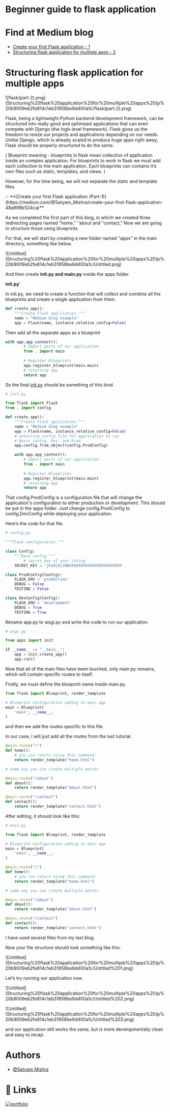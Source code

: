 
# Beginner guide to flask application
# Find at Medium blog
 - [Create your first Flask application - 1](https://medium.com/@Satyam_Mishra/create-your-first-flask-application-48a698b524ca)
 - [Structuring flask application for multiple apps - 2](https://medium.com/@Satyam_Mishra/structuring-flask-application-for-multiple-apps-part-2-79eefca094de)


# Structuring flask application for multiple apps

![flask(part-2).png](Structuring%20flask%20application%20for%20multiple%20apps%20(p%20b9009eb2fe814c1eb31956be9d400a1c/flask(part-2).png)

Flask, being a lightweight Python backend development framework, can be structured into really good and optimized applications that can even compete with Django (the high-level framework). Flask gives us the freedom to resize our projects and applications depending on our needs. Unlike Django, which is already scaled to produce huge apps right away, Flask should be properly structured to do the same.

( Blueprint meaning - blueprints in flask mean collection of application inside an complex application. For blueprints to work in flask we must add each collection to the main application. Each blueprints can contains it’s own files such as static, templates, and views. )

However, for the time being, we will not separate the static and template files.

<aside>
💡 **[Create your first Flask application (Part-1)](https://medium.com/@Satyam_Mishra/create-your-first-flask-application-48a698b524ca)**

</aside>

As we completed the first part of this blog, in which we created three redirecting pages named "home," "about and "contact," Now we are going to structure those using blueprints.

For that, we will start by creating a new folder named "apps" in the main directory, something like below.

![Untitled](Structuring%20flask%20application%20for%20multiple%20apps%20(p%20b9009eb2fe814c1eb31956be9d400a1c/Untitled.png)

And then create **init.py and** **main.py** inside the apps folder.

**init.py`**

  

In init.py, we need to create a function that will collect and combine all the blueprints and create a single application from them.

```python
def create_app():
    """Create Flask application."""
    name = "Medium blog example"
    app = Flask(name, instance_relative_config=False)
```

Then add all the separate apps as a blueprint

```python
with app.app_context():
        # Import parts of our application
        from . import main
        
        # Register Blueprints
        app.register_blueprint(main.main)
        # returning app
        return app
```

So the final [init.py](http://init.py) should be something of this kind.

```python
# init.py

from flask import Flask
from . import config

def create_app():
    """Create Flask application."""
    name = "Medium blog example"
    app = Flask(name, instance_relative_config=False)
    # selecting config file for application to run
    # Basic config, Dev, and Prod
    app.config.from_object(config.ProdConfig)

    with app.app_context():
        # Import parts of our application
        from . import main
        
        # Register Blueprints
        app.register_blueprint(main.main)
        # returning app
        return app
```

That config.ProdConfig is a configuration file that will change the application's configuration to either production or development. This should be put in the apps folder. Just change config.ProdConfig to config.DevConfig while deploying your application.

Here’s the code for that file.

```python
# config.py

"""Flask configuration."""

class Config:
    """Base config."""
		# secret_key of your liking
    SECRET_KEY = 'jhsd]e[398XXXXXXXXXXXXXXXXXXXXXXX'

class ProdConfig(Config):
    FLASK_ENV = 'production'
    DEBUG = False
    TESTING = False

class DevConfig(Config):
    FLASK_ENV = 'development'
    DEBUG = True
    TESTING = True
```

Rename app.py to wsgi.py and write the code to run our application.

```python
# wsgi.py

from apps import init

if __name__ == "__main__":
    app = init.create_app()
    app.run()
```

Now that all of the main files have been touched, only main.py remains, which will contain specific routes to itself.

Firstly, we must define the blueprint name inside main.py.

```python
from flask import Blueprint, render_template

# Blueprint Configuration adding to main app
main = Blueprint(
    'main', __name__,
)
```

and then we add the routes specific to this file.

In our case, I will just add all the routes from the last tutorial.

```python
@main.route("/")
def home():
    # you can return using this command:
    return render_template("home.html")

# same way you can create multiple points

@main.route("/about")
def about():
    return render_template("about.html")

@main.route("/contact")
def contact():
    return render_template("contact.html")
```

After editing, it should look like this:

```python
# main.py

from flask import Blueprint, render_template

# Blueprint Configuration adding to main app
main = Blueprint(
    'main', __name__,
)

@main.route("/")
def home():
    # you can return using this command:
    return render_template("home.html")

# same way you can create multiple points

@main.route("/about")
def about():
    return render_template("about.html")

@main.route("/contact")
def contact():
    return render_template("contact.html")
```

I have used several files from my last blog.

Now your file structure should look something like this:

![Untitled](Structuring%20flask%20application%20for%20multiple%20apps%20(p%20b9009eb2fe814c1eb31956be9d400a1c/Untitled%201.png)

Let’s try running our application now.

![Untitled](Structuring%20flask%20application%20for%20multiple%20apps%20(p%20b9009eb2fe814c1eb31956be9d400a1c/Untitled%202.png)

![Untitled](Structuring%20flask%20application%20for%20multiple%20apps%20(p%20b9009eb2fe814c1eb31956be9d400a1c/Untitled%203.png)

and our application still works the same, but is more developmentally clean and easy to recap.

# Authors
- [@Satyam Mishra](https://www.github.com/bedead)

# 🔗 Links
[![portfolio](https://img.shields.io/badge/my_portfolio-000?style=for-the-badge&logo=ko-fi&logoColor=white)](http://satyammishra.ga/)
